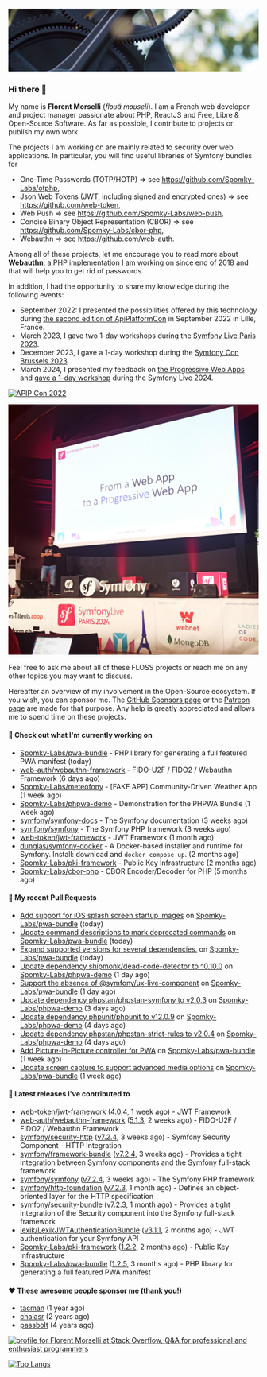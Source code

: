 ![Cover image](1.webp)

### Hi there 👋

My name is **Florent Morselli** (*flɔʁɑ̃ mɔʁseli*). I am a French web developer and project manager passionate about PHP, ReactJS and Free, Libre & Open-Source Software.
As far as possible, I contribute to projects or publish my own work.

The projects I am working on are mainly related to security over web applications. In particular, you will find useful libraries of Symfony bundles for
* One-Time Passwords (TOTP/HOTP) => see https://github.com/Spomky-Labs/otphp,
* Json Web Tokens (JWT, including signed and encrypted ones) => see https://github.com/web-token,
* Web Push => see https://github.com/Spomky-Labs/web-push,
* Concise Binary Object Representation (CBOR) => see https://github.com/Spomky-Labs/cbor-php,
* Webauthn => see https://github.com/web-auth.

Among all of these projects, let me encourage you to read more about [**Webauthn**](https://github.com/web-auth), a PHP implementation I am working on since end of 2018 and that will help you to get rid of passwords.

In addition, I had the opportunity to share my knowledge during the following events:

* September 2022: I presented the possibilities offered by this technology during [the second edition of ApiPlatformCon](https://youtu.be/Y2_0omg1CFk) in September 2022 in Lille, France.
* March 2023, I gave two 1-day workshops during the [Symfony Live Paris 2023](https://live.symfony.com/2023-paris/workshop/maximiser-la-securite-de-vos-applications-avec-le-bundle-security).
* December 2023, I gave a 1-day workshop during the [Symfony Con Brussels 2023](https://live.symfony.com/2023-brussels-con/workshop/road-to-safer-applications).
* March 2024, I presented my feedback on [the Progressive Web Apps](https://live.symfony.com/2024-paris/schedule/de-web-app-a-progressive-web-app) and [gave a 1-day workshop](https://live.symfony.com/2024-paris/workshop#securite-amelioree-et-webauthn-avec-symfony-2) during the Symfony Live 2024.

[![APIP Con 2022](https://user-images.githubusercontent.com/1091072/191684778-b9e26104-038d-45c2-a1b3-287233d15ecc.jpg)](https://api-platform.com/con/2022/conferences/webauthn-se-debarrasser-des-mots-de-passe-definitivement/)

[![Symfony Live 2024](Symfony%20Live%202024.png)](https://symfony.com/blog/symfonylive-paris-2024-from-web-app-to-progressive-web-app)


Feel free to ask me about all of these FLOSS projects or reach me on any other topics you may want to discuss.

Hereafter an overview of my involvement in the Open-Source ecosystem.
If you wish, you can sponsor me. The [GitHub Sponsors page](https://github.com/sponsors/Spomky/) or the [Patreon page](https://www.patreon.com/FlorentMorselli) are made for that purpose. Any help is greatly appreciated and allows me to spend time on these projects.

#### 👷 Check out what I'm currently working on

- [Spomky-Labs/pwa-bundle](https://github.com/Spomky-Labs/pwa-bundle) - PHP library for generating a full featured PWA manifest (today)
- [web-auth/webauthn-framework](https://github.com/web-auth/webauthn-framework) - FIDO-U2F / FIDO2 / Webauthn Framework (6 days ago)
- [Spomky-Labs/meteofony](https://github.com/Spomky-Labs/meteofony) - [FAKE APP] Community-Driven Weather App (1 week ago)
- [Spomky-Labs/phpwa-demo](https://github.com/Spomky-Labs/phpwa-demo) - Demonstration for the PHPWA Bundle (1 week ago)
- [symfony/symfony-docs](https://github.com/symfony/symfony-docs) - The Symfony documentation (3 weeks ago)
- [symfony/symfony](https://github.com/symfony/symfony) - The Symfony PHP framework (3 weeks ago)
- [web-token/jwt-framework](https://github.com/web-token/jwt-framework) - JWT Framework (1 month ago)
- [dunglas/symfony-docker](https://github.com/dunglas/symfony-docker) - A Docker-based installer and runtime for Symfony. Install: download and `docker compose up`. (2 months ago)
- [Spomky-Labs/pki-framework](https://github.com/Spomky-Labs/pki-framework) - Public Key Infrastructure (2 months ago)
- [Spomky-Labs/cbor-php](https://github.com/Spomky-Labs/cbor-php) - CBOR Encoder/Decoder for PHP (5 months ago)

#### 🔨 My recent Pull Requests

- [Add support for iOS splash screen startup images](https://github.com/Spomky-Labs/pwa-bundle/pull/276) on [Spomky-Labs/pwa-bundle](https://github.com/Spomky-Labs/pwa-bundle) (today)
- [Update command descriptions to mark deprecated commands](https://github.com/Spomky-Labs/pwa-bundle/pull/275) on [Spomky-Labs/pwa-bundle](https://github.com/Spomky-Labs/pwa-bundle) (today)
- [Expand supported versions for several dependencies.](https://github.com/Spomky-Labs/pwa-bundle/pull/274) on [Spomky-Labs/pwa-bundle](https://github.com/Spomky-Labs/pwa-bundle) (today)
- [Update dependency shipmonk/dead-code-detector to ^0.10.0](https://github.com/Spomky-Labs/phpwa-demo/pull/72) on [Spomky-Labs/phpwa-demo](https://github.com/Spomky-Labs/phpwa-demo) (1 day ago)
- [Support the absence of @symfony/ux-live-component](https://github.com/Spomky-Labs/pwa-bundle/pull/273) on [Spomky-Labs/pwa-bundle](https://github.com/Spomky-Labs/pwa-bundle) (1 day ago)
- [Update dependency phpstan/phpstan-symfony to v2.0.3](https://github.com/Spomky-Labs/phpwa-demo/pull/71) on [Spomky-Labs/phpwa-demo](https://github.com/Spomky-Labs/phpwa-demo) (3 days ago)
- [Update dependency phpunit/phpunit to v12.0.9](https://github.com/Spomky-Labs/phpwa-demo/pull/70) on [Spomky-Labs/phpwa-demo](https://github.com/Spomky-Labs/phpwa-demo) (4 days ago)
- [Update dependency phpstan/phpstan-strict-rules to v2.0.4](https://github.com/Spomky-Labs/phpwa-demo/pull/69) on [Spomky-Labs/phpwa-demo](https://github.com/Spomky-Labs/phpwa-demo) (4 days ago)
- [Add Picture-in-Picture controller for PWA](https://github.com/Spomky-Labs/pwa-bundle/pull/271) on [Spomky-Labs/pwa-bundle](https://github.com/Spomky-Labs/pwa-bundle) (1 week ago)
- [Update screen capture to support advanced media options](https://github.com/Spomky-Labs/pwa-bundle/pull/270) on [Spomky-Labs/pwa-bundle](https://github.com/Spomky-Labs/pwa-bundle) (1 week ago)

#### 🔭 Latest releases I've contributed to

- [web-token/jwt-framework](https://github.com/web-token/jwt-framework) ([4.0.4](https://github.com/web-token/jwt-framework/releases/tag/4.0.4), 1 week ago) - JWT Framework
- [web-auth/webauthn-framework](https://github.com/web-auth/webauthn-framework) ([5.1.3](https://github.com/web-auth/webauthn-framework/releases/tag/5.1.3), 2 weeks ago) - FIDO-U2F / FIDO2 / Webauthn Framework
- [symfony/security-http](https://github.com/symfony/security-http) ([v7.2.4](https://github.com/symfony/security-http/releases/tag/v7.2.4), 3 weeks ago) - Symfony Security Component - HTTP Integration
- [symfony/framework-bundle](https://github.com/symfony/framework-bundle) ([v7.2.4](https://github.com/symfony/framework-bundle/releases/tag/v7.2.4), 3 weeks ago) - Provides a tight integration between Symfony components and the Symfony full-stack framework
- [symfony/symfony](https://github.com/symfony/symfony) ([v7.2.4](https://github.com/symfony/symfony/releases/tag/v7.2.4), 3 weeks ago) - The Symfony PHP framework
- [symfony/http-foundation](https://github.com/symfony/http-foundation) ([v7.2.3](https://github.com/symfony/http-foundation/releases/tag/v7.2.3), 1 month ago) - Defines an object-oriented layer for the HTTP specification
- [symfony/security-bundle](https://github.com/symfony/security-bundle) ([v7.2.3](https://github.com/symfony/security-bundle/releases/tag/v7.2.3), 1 month ago) - Provides a tight integration of the Security component into the Symfony full-stack framework
- [lexik/LexikJWTAuthenticationBundle](https://github.com/lexik/LexikJWTAuthenticationBundle) ([v3.1.1](https://github.com/lexik/LexikJWTAuthenticationBundle/releases/tag/v3.1.1), 2 months ago) - JWT authentication for your Symfony API
- [Spomky-Labs/pki-framework](https://github.com/Spomky-Labs/pki-framework) ([1.2.2](https://github.com/Spomky-Labs/pki-framework/releases/tag/1.2.2), 2 months ago) - Public Key Infrastructure
- [Spomky-Labs/pwa-bundle](https://github.com/Spomky-Labs/pwa-bundle) ([1.2.5](https://github.com/Spomky-Labs/pwa-bundle/releases/tag/1.2.5), 3 months ago) - PHP library for generating a full featured PWA manifest

#### ❤️ These awesome people sponsor me (thank you!)

- [tacman](https://github.com/tacman) (1 year ago)
- [chalasr](https://github.com/chalasr) (2 years ago)
- [passbolt](https://github.com/passbolt) (4 years ago)

<a href="https://stackoverflow.com/users/2157818/florent-morselli"><img src="https://stackoverflow.com/users/flair/2157818.png" width="208" height="58" alt="profile for Florent Morselli at Stack Overflow, Q&amp;A for professional and enthusiast programmers" title="profile for Florent Morselli at Stack Overflow, Q&amp;A for professional and enthusiast programmers"></a>

[![Top Langs](https://wakatime.com/share/@Spomky/aa41d408-c524-4a5f-936d-0b9446698abd.svg)](https://wakatime.com/@Spomky)
